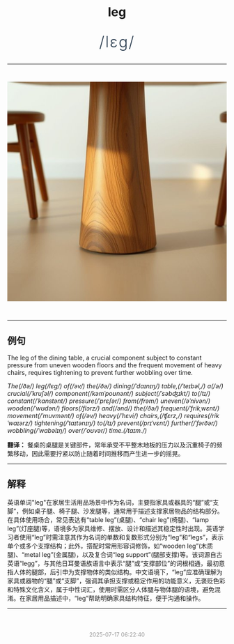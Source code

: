 <div align="center">

# leg

<div style="margin: 30px 0;">
<h1 style="font-size: 2.5em; font-weight: 300; letter-spacing: 2px; margin: 0; color: #2c3e50;">
/lɛg/
</h1>
</div>

</div>

---

<div align="center" style="margin: 40px 0;">

![leg](images/leg.png)

</div>

---

## 例句

The leg of the dining table, a crucial component subject to constant pressure from uneven wooden floors and the frequent movement of heavy chairs, requires tightening to prevent further wobbling over time.

*The(/ðə/) leg(/lɛg/) of(/əv/) the(/ðə/) dining(/ˈdaɪnɪŋ/) table,(/ˈteɪbəl,/) a(/ə/) crucial(/ˈkruʃəl/) component(/kəmˈpoʊnənt/) subject(/ˈsəbʤɪkt/) to(/tɪ/) constant(/ˈkɑnstənt/) pressure(/ˈprɛʃər/) from(/frəm/) uneven(/əˈnivən/) wooden(/ˈwʊdən/) floors(/flɔrz/) and(/ənd/) the(/ðə/) frequent(/ˈfrikˌwɛnt/) movement(/ˈmuvmənt/) of(/əv/) heavy(/ˈhɛvi/) chairs,(/ʧɛrz,/) requires(/rikˈwaɪərz/) tightening(/ˈtaɪtənɪŋ/) to(/tɪ/) prevent(/prɪˈvɛnt/) further(/ˈfərðər/) wobbling(/ˈwɑbəlɪŋ/) over(/ˈoʊvər/) time.(/taɪm./)*

**翻译：** 餐桌的桌腿是关键部件，常年承受不平整木地板的压力以及沉重椅子的频繁移动，因此需要拧紧以防止随着时间推移而产生进一步的摇晃。

---

## 解释

英语单词"leg"在家居生活用品场景中作为名词，主要指家具或器具的“腿”或“支脚”，例如桌子腿、椅子腿、沙发腿等，通常用于描述支撑家居物品的结构部分。在具体使用场合，常见表达有“table leg”(桌腿)、“chair leg”(椅腿)、“lamp leg”(灯座腿)等，语境多为家具维修、摆放、设计和描述其稳定性时出现。英语学习者使用“leg”时需注意其作为名词的单数和复数形式分别为“leg”和“legs”，表示单个或多个支撑结构；此外，搭配时常用形容词修饰，如“wooden leg”(木质腿)、“metal leg”(金属腿)，以及复合词“leg support”(腿部支撑)等。该词源自古英语“legg”，与其他日耳曼语族语言中表示“腿”或“支撑部位”的词根相通，最初意指人体的腿部，后引申为支撑物体的类似结构。中文语境下，“leg”应准确理解为家具或器物的“腿”或“支脚”，强调其承担支撑或稳定作用的功能意义，无褒贬色彩和特殊文化含义，属于中性词汇，使用时需区分人体腿与物体腿的语境，避免混淆。在家居用品描述中，“leg”帮助明确家具结构特征，便于沟通和操作。


---

<div align="center" style="margin-top: 50px;">
<small style="color: #999; font-size: 0.9em;">2025-07-17 06:22:40</small>
</div>

